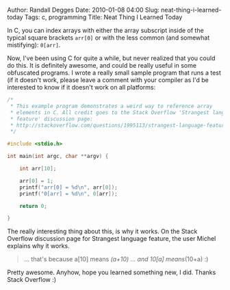 Author: Randall Degges
Date: 2010-01-08 04:00
Slug: neat-thing-i-learned-today
Tags: c, programming
Title: Neat Thing I Learned Today


In C, you can index arrays with either the array subscript inside of the typical
square brackets `arr[0]` or with the less common (and somewhat mistifying):
`0[arr]`.

Now, I've been using C for quite a while, but never realized that you could do
this. It is definitely awesome, and could be really useful in some obfuscated
programs. I wrote a really small sample program that runs a test (if it doesn't
work, please leave a comment with your compiler as I'd be interested to know if
it doesn't work on all platforms:

``` c
/*
 * This example program demonstrates a weird way to reference array
 * elements in C. All credit goes to the Stack Overflow 'Strangest language
 * feature' discussion page:
 * http://stackoverflow.com/questions/1995113/strangest-language-feature
 */

#include <stdio.h>

int main(int argc, char **argv) {

    int arr[10];

    arr[0] = 1;
    printf("arr[0] = %d\n", arr[0]);
    printf("0[arr] = %d\n", 0[arr]);

    return 0;

}
```

The really interesting thing about this, is why it works. On the Stack Overflow
discussion page for Strangest language feature, the user Michel explains why it
works.

> ... that's because a[10] means *(a+10) ... and 10[a] means*(10+a) :)

Pretty awesome. Anyhow, hope you learned something new, I did. Thanks Stack
Overflow :)
